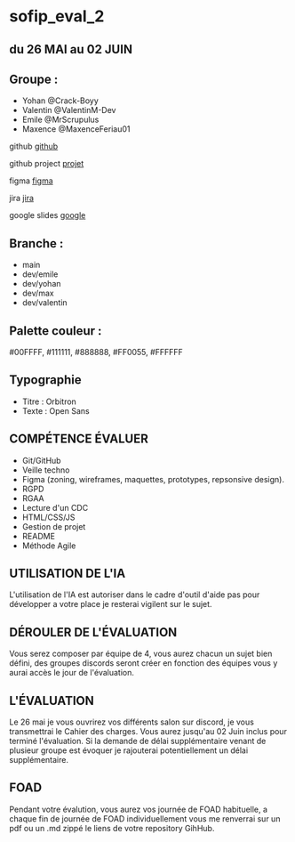 # sofip_eval_2
## du 26 MAI au 02 JUIN

## Groupe :
- Yohan @Crack-Boyy
- Valentin @ValentinM-Dev
- Emile @MrScrupulus
- Maxence @MaxenceFeriau01

github [github][1]

github project [projet][4]

figma [figma][2] 

jira [jira][3]

google slides [google][5]

## Branche :
- main
- dev/emile
- dev/yohan
- dev/max
- dev/valentin



## Palette couleur : 
#00FFFF, #111111, #888888, #FF0055, #FFFFFF

## Typographie
 * Titre : Orbitron
 * Texte : Open Sans

## COMPÉTENCE ÉVALUER ##
 - Git/GitHub
 - Veille techno
 - Figma (zoning, wireframes, maquettes, prototypes, repsonsive design).
 - RGPD
 - RGAA
 - Lecture d'un CDC
 - HTML/CSS/JS
 - Gestion de projet
 - README
 - Méthode Agile

## UTILISATION DE L'IA ##
L'utilisation de l'IA est autoriser dans le cadre d'outil d'aide pas pour développer a votre place je resterai vigilent sur le sujet.

## DÉROULER DE L'ÉVALUATION ##
Vous serez composer par équipe de 4, vous aurez chacun un sujet bien défini, des groupes discords seront créer en fonction des équipes vous y aurai accès le jour de l'évaluation.

## L'ÉVALUATION ##
Le 26 mai je vous ouvrirez vos différents salon sur discord, je vous transmettrai le Cahier des charges. Vous aurez jusqu'au 02 Juin inclus pour terminé l'évaluation. Si la demande de délai supplémentaire venant de plusieur groupe est évoquer je rajouterai potentiellement un délai supplémentaire.

## FOAD ##
Pendant votre évalution, vous aurez vos journée de FOAD habituelle, a chaque fin de journée de FOAD individuellement vous me renverrai sur un pdf ou un .md zippé le liens de votre repository GihHub.

[1]: https://github.com/MrScrupulus/sofip_eval_2.git "github"
[2]: https://www.figma.com/design/v6yGZ0EayiDll2E5XLsjvq/Olympe?node-id=0-1&m=dev&t=ErropHid4OW3jxwj-1 "figma"
[3]: https://maxenceferiau.atlassian.net/jira/software/projects/GPO/boards/35 "jira"
[4]: https://github.com/users/MrScrupulus/projects/6 "project"
[5]: https://docs.google.com/presentation/d/17sNL5uXVlgVZGK2xyZBmF8SBIhEyEflxuybh0oX_Bow/edit?usp=sharing "google slides"